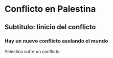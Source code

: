 # Conflicto en Palestina

## Subtitulo: Iinicio del conflicto

### Hay un nuevo conflicto asolando el mundo
Palestina sufre un conflicto